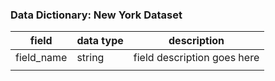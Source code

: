 ### Data Dictionary: New York Dataset


| field          | data type   | description                                       |
| -------------- | ----------- | ------------------------------------------------- |
| field_name     | string      | field description goes here                       |
|                |             |                                                   |

